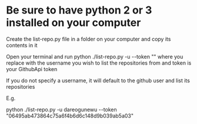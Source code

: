 # Be sure to have python 2 or 3 installed on your computer

Create the list-repo.py file in a folder on your computer and copy its contents in it

Open your terminal and run python ./list-repo.py -u <username> --token "<insert token>" where you replace with the username you wish to list the repositories from and token is your GithubApi token

If you do not specify a username, it will default to the github user and list its repositories

E.g.

python ./list-repo.py -u dareogunewu --token "06495ab473864c75a6f4b6d6c148d9b039ab5a03"
